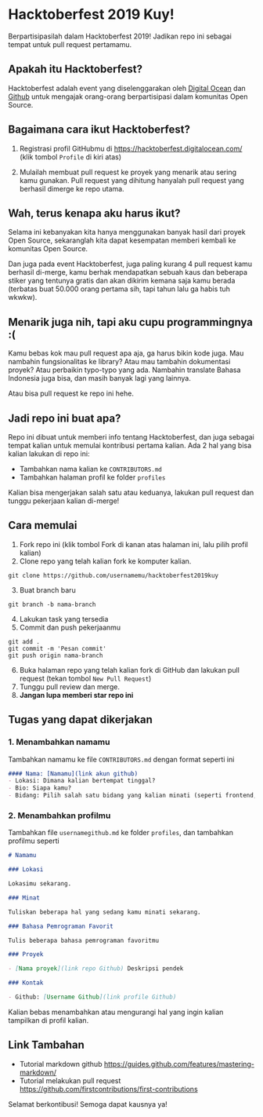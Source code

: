 # Hacktoberfest 2019 Kuy!

Berpartisipasilah dalam Hacktoberfest 2019! Jadikan repo ini sebagai tempat untuk pull request pertamamu.

## Apakah itu Hacktoberfest?

Hacktoberfest adalah event yang diselenggarakan oleh [Digital Ocean](https://hacktoberfest.digitalocean.com) dan [Github](https://github.blog/2017-09-27-celebrate-open-source-this-october-with-hacktoberfest/) untuk mengajak orang-orang berpartisipasi dalam komunitas Open Source.

## Bagaimana cara ikut Hacktoberfest?

1. Registrasi profil GitHubmu di https://hacktoberfest.digitalocean.com/ (klik tombol `Profile` di kiri atas)

2. Mulailah membuat pull request ke proyek yang menarik atau sering kamu gunakan. Pull request yang dihitung hanyalah pull request yang berhasil dimerge ke repo utama.

## Wah, terus kenapa aku harus ikut?

Selama ini kebanyakan kita hanya menggunakan banyak hasil dari proyek Open Source, sekaranglah kita dapat kesempatan memberi kembali ke komunitas Open Source.

Dan juga pada event Hacktoberfest, juga paling kurang 4 pull request kamu berhasil di-merge, kamu berhak mendapatkan sebuah kaus dan beberapa stiker yang tentunya gratis dan akan dikirim kemana saja kamu berada (terbatas buat 50.000 orang pertama sih, tapi tahun lalu ga habis tuh wkwkw).

## Menarik juga nih, tapi aku cupu programmingnya :(

Kamu bebas kok mau pull request apa aja, ga harus bikin kode juga. Mau nambahin fungsionalitas ke library? Atau mau tambahin dokumentasi proyek? Atau perbaikin typo-typo yang ada. Nambahin translate Bahasa Indonesia juga bisa, dan masih banyak lagi yang lainnya.

Atau bisa pull request ke repo ini hehe.

## Jadi repo ini buat apa?

Repo ini dibuat untuk memberi info tentang Hacktoberfest, dan juga sebagai tempat kalian untuk memulai kontribusi pertama kalian. Ada 2 hal yang bisa kalian lakukan di repo ini:

- Tambahkan nama kalian ke `CONTRIBUTORS.md`
- Tambahkan halaman profil ke folder `profiles`

Kalian bisa mengerjakan salah satu atau keduanya, lakukan pull request dan tunggu pekerjaan kalian di-merge!

## Cara memulai

1. Fork repo ini (klik tombol Fork di kanan atas halaman ini, lalu pilih profil kalian)
2. Clone repo yang telah kalian fork ke komputer kalian.
```
git clone https://github.com/usernamemu/hacktoberfest2019kuy
```
3. Buat branch baru 
```
git branch -b nama-branch
```
4. Lakukan task yang tersedia
5. Commit dan push pekerjaanmu
```
git add .
git commit -m 'Pesan commit'
git push origin nama-branch
```
6. Buka halaman repo yang telah kalian fork di GitHub dan lakukan pull request (tekan tombol `New Pull Request`)
7. Tunggu pull review dan merge.
8. **Jangan lupa memberi star repo ini**

## Tugas yang dapat dikerjakan

### 1. Menambahkan namamu

Tambahkan namamu ke file `CONTRIBUTORS.md` dengan format seperti ini

```md
#### Nama: [Namamu](link akun github)
- Lokasi: Dimana kalian bertempat tinggal?
- Bio: Siapa kamu?
- Bidang: Pilih salah satu bidang yang kalian minati (seperti frontend, backend, data science, dan lain-lain)
```

### 2. Menambahkan profilmu

Tambahkan file `usernamegithub.md` ke folder `profiles`, dan tambahkan profilmu seperti

```md
# Namamu

### Lokasi

Lokasimu sekarang.

### Minat

Tuliskan beberapa hal yang sedang kamu minati sekarang.

### Bahasa Pemrograman Favorit

Tulis beberapa bahasa pemrograman favoritmu

### Proyek

- [Nama proyek](link repo Github) Deskripsi pendek

### Kontak

- Github: [Username Github](link profile Github)

```

Kalian bebas menambahkan atau mengurangi hal yang ingin kalian tampilkan di profil kalian.

## Link Tambahan

- Tutorial markdown github https://guides.github.com/features/mastering-markdown/
- Tutorial melakukan pull request https://github.com/firstcontributions/first-contributions

Selamat berkontibusi! Semoga dapat kausnya ya!
